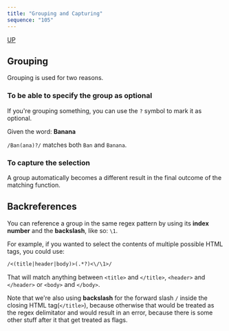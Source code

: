 ```yaml
---
title: "Grouping and Capturing"
sequence: "105"
---
```


[UP](/bash.html)


## Grouping

Grouping is used for two reasons.

### To be able to specify the group as optional

If you're grouping something, you can use the `?` symbol to mark it as optional.

Given the word: **Banana**

`/Ban(ana)?/` matches both `Ban` and `Banana`.

### To capture the selection

A group automatically becomes a different result in the final outcome of the matching function.

## Backreferences

You can reference a group in the same regex pattern by using its **index number** and the **backslash**, like so: `\1`.

For example, if you wanted to select the contents of multiple possible HTML tags, you could use:

```txt
/<(title|header|body)>(.*?)<\/\1>/
```

That will match anything between `<title>` and `</title>`, `<header>` and `</header>` or `<body>` and `</body>`.

Note that we're also using **backslash** for the forward slash `/` inside the closing HTML tag(`</title>`), because otherwise that would be treated as the regex delimitator and would result in an error, because there is some other stuff after it that get treated as flags.
